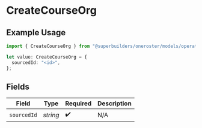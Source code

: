 # CreateCourseOrg

## Example Usage

```typescript
import { CreateCourseOrg } from "@superbuilders/oneroster/models/operations";

let value: CreateCourseOrg = {
  sourcedId: "<id>",
};
```

## Fields

| Field              | Type               | Required           | Description        |
| ------------------ | ------------------ | ------------------ | ------------------ |
| `sourcedId`        | *string*           | :heavy_check_mark: | N/A                |